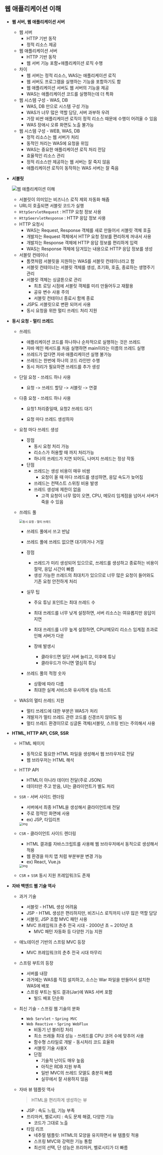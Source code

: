 ## 웹 애플리케이션 이해

- **웹 서버, 웹 애플리케이션 서버**
  - 웹 서버
    - HTTP 기반 동작
    - 정적 리소스 제공
  - 웹 애플리케이션 서버
    - HTTP 기반 동작
    - 웹 서버 기능 포함+애플리케이션 로직 수행
  - 차이
    - 웹 서버는 정적 리소스, WAS는 애플리케이션 로직
    - 웹 서버도 프로그램을 실행하는 기능을 포함하기도 함
    - 웹 애플리케이션 서버도 웹 서버의 기능을 제공
    - WAS는 애플리케이션 코드를 실행하는데 더 특화
  - 웹 시스템 구성 - WAS, DB
    - WAS, DB 만으로 시스템 구성 가능
    - WAS가 너무 많은 역할 담당, 서버 과부하 우려
    - 가장 비싼 애플리케이션 로직이 정적 리소스 때문에 수행이 어려울 수 있음
    - WAS 장애시 오류 화면도 노출 불가능
  - 웹 시스템 구성 - WEB, WAS, DB
    - 정적 리소스는 웹 서버가 처리
    - 동적인 처리는 WAS에 요청을 위임
    - WAS는 중요한 애플리케이션 로직 처리 전담
    - 효율적인 리소스 관리
    - 정적 리소스만 제공하는 웹 서버는 잘 죽지 않음
    - 애플리케이션 로직이 동작하는 WAS 서버는 잘 죽음



- **서블릿**

  ![웹 애플리케이션 이해](section1.assets/image.png)

  - 서블릿이 의미있는 비즈니스 로직 제외 자동화 해줌
  - URL이 호출되면 서블릿 코드가 실행
  - `HttpServletRequest` : HTTP 요청 정보 사용
  - `HttpSeervletResponse` : HTTP 응답 정보 사용
  - HTTP 요청시
    - WAS는 Request, Response 객체를 새로 만들어서 서블릿 객체 호출
    - 개발자는 Request 객체에서 HTTP 요청 정보를 편리하게 꺼내서 사용
    - 개발자는 Response 객체에 HTTP 응답 정보를 편리하게 입력
    - WAS는 Response 객체에 담겨있는 내용으로 HTTP 응답 정보를 생성
  - 서블릿 컨테이너
    - 톰캣처럼 서블릿을 지원하는 WAS를 서블릿 컨테이너라고 함
    - 서블릿 컨테이너는 서블릿 객체를 생성, 초기화, 호출, 종료하는 생명주기 관리
    - 서블릿 객체는 싱글톤으로 관리
      - 최초 로딩 시점에 서블릿 객체를 미리 만들어두고 재활용
      - 공유 변수 사용 주의
      - 서블릿 컨테이너 종료시 함께 종료
    - JSP도 서블릿으로 변환 되어서 사용
    - 동시 요청을 위한 멀티 쓰레드 처리 지원



- **동시 요청 - 멀티 쓰레드**

  - 쓰레드

    - 애플리케이션 코드를 하나하나 순차적으로 실행하는 것은 쓰레드
    - 자바 메인 메서드를 처음 실행하면 main이라는 이름의 쓰레드 실행
    - 쓰레드가 없다면 자바 애플리케이션 실행 불가능
    - 쓰레드는 한번에 하나의 코드 라인만 수행
    - 동시 처리가 필요하면 쓰레드를 추가 생성

  - 단일 요청 - 쓰레드 하나 사용

    - 요청 -> 쓰레드 할당 -> 서블릿 -> 연결

  - 다중 요청 - 쓰레드 하나 사용

    - 요청1 처리중일때, 요청2 쓰레드 대기

    - 요청 마다 쓰레드 생성하자

  - 요청 마다 쓰레드 생성

    - 장점
      - 동시 요청 처리 가능
      - 리소스가 허용할 때 까지 처리가능
      - 하나의 쓰레드가 지연 되어도, 나머지 쓰레드는 정상 작동
    - 단점
      - 쓰레드는 생성 비용이 매우 비쌈
        - 요청이 올 때 마다 쓰레드를 생성하면, 응답 속도가 늦어짐
      - 쓰레드는 컨텍스트 스위칭 비용 발생
      - 쓰레드 생성에 제한이 없음
        - 고객 요청이 너무 많이 오면, CPU, 메모리 임계점을 넘어서 서버가 죽을 수 있음

  - 쓰레드 풀

    <img src="section1.assets/images%2Fdevel_sujin%2Fpost%2F52a5c03b-d21b-4977-aebe-5b718b031616%2Fimage.png" alt="동시 요청 - 멀티 쓰레드" style="zoom:67%;" />

    - 쓰레드 풀에서 쓰고 반납

    - 쓰레드 풀에 쓰레드 없으면 대기하거나 거절

    - 장점

      - 쓰레드가 미리 생성되어 있으므로, 쓰레드를 생성하고 종료하는 비용이 절약, 응답 시간이 빠름
      - 생성 가능한 쓰레드의 최대치가 있으므로 너무 많은 요청이 들어와도 기존 요청 안전하게 처리

    - 실무 팁

      - 주요 튜닝 포인트는 최대 쓰레드 수

      - 최대 쓰레드를 너무 낮게 설정하면, 서버 리소스는 여유롭지만 응답이 지연
      - 최대 쓰레드를 너무 높게 설정하면, CPU/메모리 리소스 임계점 초과로 인해 서버가 다운
      - 장애 발생시
        - 클라우드면 일단 서버 늘리고, 이후에 튜닝
        - 클라우드가 아니면 열심히 튜닝

    - 쓰레드 풀의 적정 숫자

      - 상황에 따라 다름
      - 최대한 실제 서비스와 유사하게 성능 테스트

  - WAS의 멀티 쓰레드 지원

    - 멀티 쓰레드에 대한 부분은 WAS가 처리
    - 개발자가 멀티 쓰레드 관련 코드를 신경쓰지 않아도 됨
    - 멀티 쓰레드 환경이므로 싱글톤 객체(서블릿, 스프링 빈)는 주의해서 사용



- **HTML, HTTP API, CSR, SSR**

  - HTML 페이지

    - 동적으로 필요한 HTML 파일을 생성해서 웹 브라우저로 전달
    - 웹 브라우저는 HTML 해석

  - HTTP API

    - HTML이 아니라 데이터 전달(주로 JSON)
    - 데이터만 주고 받음, UI는 클라이언트가 별도 처리

  - `SSR` - 서버 사이드 렌더링

    - 서버에서 최종 HTML을 생성해서 클라이언트에 전달
    - 주로 정적인 화면에 사용
    - ex) JSP, 타임리프

    <img src="section1.assets/images%2Fneity16%2Fpost%2Fbe37ae38-ccce-42c3-9ff5-2e37a2f71782%2F스크린샷 2021-04-29 오후 1.51.48.png" alt="img" style="zoom:67%;" />

  - `CSR` - 클라이언트 사이드 렌더링

    - HTML 결과를 자바스크립트를 사용해 웹 브라우저에서 동적으로 생성해서 적용
    - 웹 환경을 마치 앱 처럼 부분부분 변경 가능
    - ex) React, Vue.js

    <img src="section1.assets/images%2Fneity16%2Fpost%2F72fd15e0-9007-4930-bc61-21e9482aebbc%2F스크린샷 2021-04-29 오후 1.52.10.png" alt="img" style="zoom:67%;" />

  - `CSR` + `SSR` 동시 지원 프레임워크도 존재



- **자바 백엔드 웹 기술 역사**

  - 과거 기술

    - 서블릿 - HTML 생성 어려움
    - JSP - HTML 생성은 편리하지만, 비즈니스 로직까지 너무 많은 역할 담당
    - 서블릿, JSP 조합 MVC 패턴 사용
    - MVC 프레임워크 춘추 전국 시대 - 2000년 초 ~ 2010년 초
      - MVC 패턴 자동화 등 다양한 기능 지원

  - 애노테이션 기반의 스프링 MVC 등장

    - MVC 프레임워크의 춘추 전국 시대 마무리

  - 스프링 부트의 등장

    - 서버를 내장
    - 과거에는 WAS를 직접 설치하고, 소스는 War 파일을 만들어서 설치한 WAS에 배포
    - 스프링 부트는 빌드 결과(Jar)에 WAS 서버 포함
      - 빌드 배포 단순화

  - 최신 기술 - 스프링 웹 기술의 분화

    - `Web Servlet` - `Spring MVC`
    - `Web Reactive` - `Spring WebFlux`
      - 비동기 넌 블러킹 처리
      - 최소 쓰레들 최대 성능 - 쓰레드를 CPU 코어 수에 맞추어 사용
      - 함수형 스타일로 개발 - 동시처리 코드 효율화
      - 서블릿 기술 사용X
      - 단점
        - 기술적 난이도 매우 높음
        - 아직은 RDB 지원 부족
        - 일반 MVC의 쓰레드 모델도 충분히 빠름
        - 실무에서 잘 사용하지 않음

  - 자바 뷰 템플릿 역사

    > HTML을 편리하게 생성하는 뷰

    - JSP : 속도 느림, 기능 부족
    - 프리마커, 벨로시티 : 속도 문제 해결, 다양한 기능
      - 코드가 그대로 노출
    - 타임 리프
      - 네추럴 템플릿: HTML의 모양을 유지하면서 뷰 템플릿 적용 
      - 스프링 MVC와 강력한 기능 통합
      - 최선의 선택, 단 성능은 프리마커, 벨로시티가 더 빠름